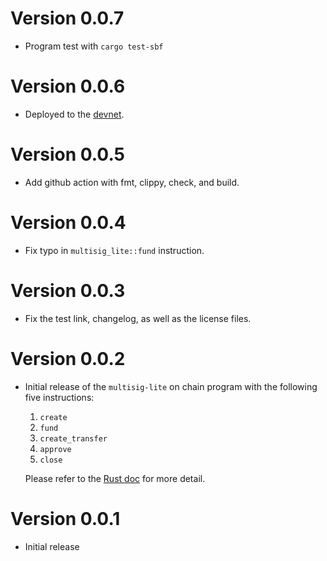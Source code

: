 # Version 0.0.7

- Program test with `cargo test-sbf`

# Version 0.0.6

- Deployed to the [devnet].

[devnet]: https://explorer.solana.com/address/Ecycmji8eeggXrA3rD2cdEHpHDnP4btvVfcyTBS9cG9t?cluster=devnet

# Version 0.0.5

- Add github action with fmt, clippy, check, and build.

# Version 0.0.4

- Fix typo in `multisig_lite::fund` instruction.

# Version 0.0.3

- Fix the test link, changelog, as well as the license files.

# Version 0.0.2

[rust doc]: https://docs.rs/multisig-lite

- Initial release of the `multisig-lite` on chain program
  with the following five instructions:

  1. `create`
  2. `fund`
  3. `create_transfer`
  4. `approve`
  5. `close`

  Please refer to the [Rust doc] for more detail.

# Version 0.0.1

- Initial release
